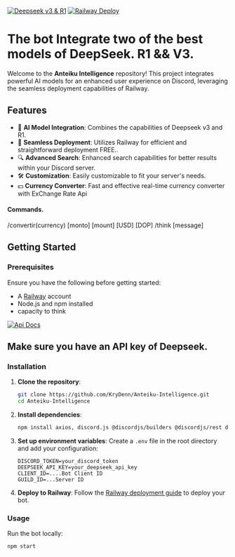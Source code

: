 [![Deepseek v3 & R1](https://img.shields.io/badge/Deepseek-v3%20%26%20R1-blue.svg)](https://deepseek.com)
[![Railway Deploy](https://img.shields.io/badge/Railway-Deploy-red.svg)](https://railway.app/)


# The bot Integrate two of the best models of DeepSeek. R1 && V3. 

Welcome to the **Anteiku Intelligence** repository! This project integrates powerful AI models for an enhanced user experience on Discord, leveraging the seamless deployment capabilities of Railway.

## Features

- 🤖 **AI Model Integration**: Combines the capabilities of Deepseek v3 and R1.
- 🚀 **Seamless Deployment**: Utilizes Railway for efficient and straightforward deployment FREE..
- 🔍 **Advanced Search**: Enhanced search capabilities for better results within your Discord server.
- 🛠️ **Customization**: Easily customizable to fit your server's needs.
- 💵 **Currency Converter**: Fast and effective real-time currency converter with ExChange Rate Api
#### Commands. 
/convertir(currency) [monto] [mount] [USD] [DOP]
/think [message]
## Getting Started

### Prerequisites

Ensure you have the following before getting started:
- A [Railway](https://railway.app/) account
- Node.js and npm installed
- capacity to think


[![Api Docs](https://upload.wikimedia.org/wikipedia/commons/e/ec/DeepSeek_logo.svg)](https://api-docs.deepseek.com/)
## Make sure you have an API key of Deepseek. 

### Installation

1. **Clone the repository**:
    ```bash
    git clone https://github.com/KryDenn/Anteiku-Intelligence.git
    cd Anteiku-Intelligence
    ```

2. **Install dependencies**:
    ```bash
    npm install axios, discord.js @discordjs/builders @discordjs/rest discord-api-types openai dotenv
    ```

3. **Set up environment variables**:
    Create a `.env` file in the root directory and add your configuration:
    ```env
    DISCORD_TOKEN=your_discord_token
    DEEPSEEK_API_KEY=your_deepseek_api_key
    CLIENT_ID=....Bot Client ID
    GUILD_ID=...Server ID
    ```

4. **Deploy to Railway**:
    Follow the [Railway deployment guide](https://docs.railway.app/deploy) to deploy your bot.

### Usage

Run the bot locally:
```bash
npm start
